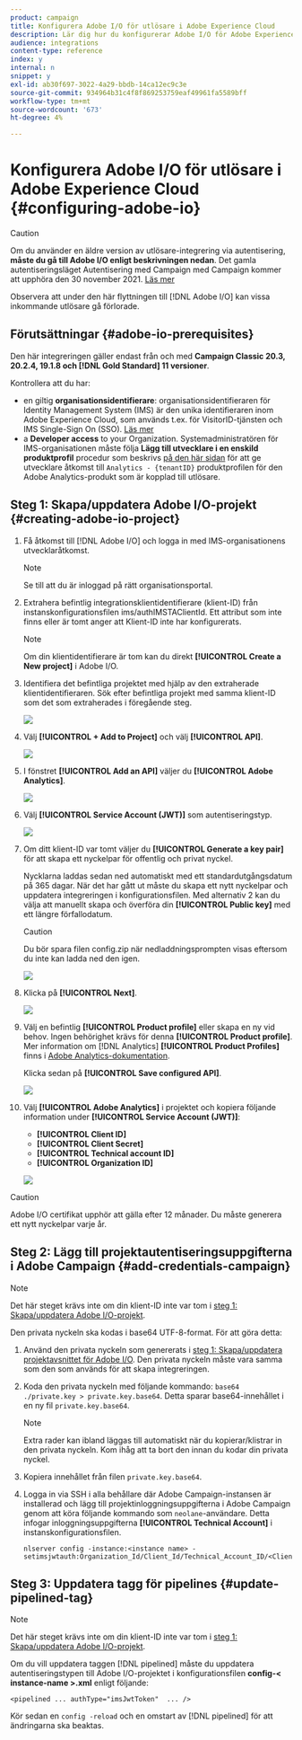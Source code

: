 ```yaml
---
product: campaign
title: Konfigurera Adobe I/O för utlösare i Adobe Experience Cloud
description: Lär dig hur du konfigurerar Adobe I/O för Adobe Experience Cloud Triggers
audience: integrations
content-type: reference
index: y
internal: n
snippet: y
exl-id: ab30f697-3022-4a29-bbdb-14ca12ec9c3e
source-git-commit: 934964b31c4f8f869253759eaf49961fa5589bff
workflow-type: tm+mt
source-wordcount: '673'
ht-degree: 4%

---
```


# Konfigurera Adobe I/O för utlösare i Adobe Experience Cloud {#configuring-adobe-io}

>[!CAUTION]
>
>Om du använder en äldre version av utlösare-integrering via autentisering, **måste du gå till Adobe I/O enligt beskrivningen nedan**. Det gamla autentiseringsläget Autentisering med Campaign med Campaign kommer att upphöra den 30 november 2021. [Läs mer](https://experienceleaguecommunities.adobe.com/t5/adobe-analytics-discussions/adobe-analytics-legacy-api-end-of-life-notice/td-p/385411)
>
>Observera att under den här flyttningen till [!DNL Adobe I/O] kan vissa inkommande utlösare gå förlorade.

## Förutsättningar {#adobe-io-prerequisites}

Den här integreringen gäller endast från och med **Campaign Classic 20.3, 20.2.4, 19.1.8 och [!DNL Gold Standard] 11 versioner**.

Kontrollera att du har:

* en giltig **organisationsidentifierare**: organisationsidentifieraren för Identity Management System (IMS) är den unika identifieraren inom Adobe Experience Cloud, som används t.ex. för VisitorID-tjänsten och IMS Single-Sign On (SSO). [Läs mer](https://experienceleague.adobe.com/docs/core-services/interface/manage-users-and-products/organizations.html)
* a **Developer access** to your Organization. Systemadministratören för IMS-organisationen måste följa **Lägg till utvecklare i en enskild produktprofil**
procedur som beskrivs [på den här sidan](https://helpx.adobe.com/enterprise/admin-guide.html/enterprise/using/manage-developers.ug.html) för att ge utvecklare åtkomst till `Analytics - {tenantID}` produktprofilen för den Adobe Analytics-produkt som är kopplad till utlösare.

## Steg 1: Skapa/uppdatera Adobe I/O-projekt {#creating-adobe-io-project}

1. Få åtkomst till [!DNL Adobe I/O] och logga in med IMS-organisationens utvecklaråtkomst.

   >[!NOTE]
   >
   > Se till att du är inloggad på rätt organisationsportal.

1. Extrahera befintlig integrationsklientidentifierare (klient-ID) från instanskonfigurationsfilen ims/authIMSTAClientId. Ett attribut som inte finns eller är tomt anger att Klient-ID inte har konfigurerats.

   >[!NOTE]
   >
   >Om din klientidentifierare är tom kan du direkt **[!UICONTROL Create a New project]** i Adobe I/O.

1. Identifiera det befintliga projektet med hjälp av den extraherade klientidentifieraren. Sök efter befintliga projekt med samma klient-ID som det som extraherades i föregående steg.

   ![](assets/do-not-localize/adobe_io_8.png)

1. Välj **[!UICONTROL + Add to Project]** och välj **[!UICONTROL API]**.

   ![](assets/do-not-localize/adobe_io_1.png)

1. I fönstret **[!UICONTROL Add an API]** väljer du **[!UICONTROL Adobe Analytics]**.

   ![](assets/do-not-localize/adobe_io_2.png)

1. Välj **[!UICONTROL Service Account (JWT)]** som autentiseringstyp.

   ![](assets/do-not-localize/adobe_io_3.png)

1. Om ditt klient-ID var tomt väljer du **[!UICONTROL Generate a key pair]** för att skapa ett nyckelpar för offentlig och privat nyckel.

   Nycklarna laddas sedan ned automatiskt med ett standardutgångsdatum på 365 dagar. När det har gått ut måste du skapa ett nytt nyckelpar och uppdatera integreringen i konfigurationsfilen. Med alternativ 2 kan du välja att manuellt skapa och överföra din **[!UICONTROL Public key]** med ett längre förfallodatum.

   >[!CAUTION]
   >
   >Du bör spara filen config.zip när nedladdningsprompten visas eftersom du inte kan ladda ned den igen.

   ![](assets/do-not-localize/adobe_io_4.png)

1. Klicka på **[!UICONTROL Next]**.

   ![](assets/do-not-localize/adobe_io_5.png)

1. Välj en befintlig **[!UICONTROL Product profile]** eller skapa en ny vid behov. Ingen behörighet krävs för denna **[!UICONTROL Product profile]**. Mer information om [!DNL Analytics] **[!UICONTROL Product Profiles]** finns i [Adobe Analytics-dokumentation](https://experienceleague.adobe.com/docs/analytics/admin/admin-console/home.html#admin-console).

   Klicka sedan på **[!UICONTROL Save configured API]**.

   ![](assets/do-not-localize/adobe_io_6.png)

1. Välj **[!UICONTROL Adobe Analytics]** i projektet och kopiera följande information under **[!UICONTROL Service Account (JWT)]**:

   * **[!UICONTROL Client ID]**
   * **[!UICONTROL Client Secret]**
   * **[!UICONTROL Technical account ID]**
   * **[!UICONTROL Organization ID]**

   ![](assets/do-not-localize/adobe_io_7.png)

>[!CAUTION]
>
>Adobe I/O certifikat upphör att gälla efter 12 månader. Du måste generera ett nytt nyckelpar varje år.

## Steg 2: Lägg till projektautentiseringsuppgifterna i Adobe Campaign {#add-credentials-campaign}

>[!NOTE]
>
>Det här steget krävs inte om din klient-ID inte var tom i [steg 1: Skapa/uppdatera Adobe I/O-projekt](#creating-adobe-io-project).

Den privata nyckeln ska kodas i base64 UTF-8-format. För att göra detta:

1. Använd den privata nyckeln som genererats i [steg 1: Skapa/uppdatera projektavsnittet för Adobe I/O](#creating-adobe-io-project). Den privata nyckeln måste vara samma som den som används för att skapa integreringen.

1. Koda den privata nyckeln med följande kommando: `base64 ./private.key > private.key.base64`. Detta sparar base64-innehållet i en ny fil `private.key.base64`.

   >[!NOTE]
   >
   >Extra rader kan ibland läggas till automatiskt när du kopierar/klistrar in den privata nyckeln. Kom ihåg att ta bort den innan du kodar din privata nyckel.

1. Kopiera innehållet från filen `private.key.base64`.

1. Logga in via SSH i alla behållare där Adobe Campaign-instansen är installerad och lägg till projektinloggningsuppgifterna i Adobe Campaign genom att köra följande kommando som `neolane`-användare. Detta infogar inloggningsuppgifterna **[!UICONTROL Technical Account]** i instanskonfigurationsfilen.

   ```
   nlserver config -instance:<instance name> -setimsjwtauth:Organization_Id/Client_Id/Technical_Account_ID/<Client_Secret>/<Base64_encoded_Private_Key>
   ```

## Steg 3: Uppdatera tagg för pipelines {#update-pipelined-tag}

>[!NOTE]
>
>Det här steget krävs inte om din klient-ID inte var tom i [steg 1: Skapa/uppdatera Adobe I/O-projekt](#creating-adobe-io-project).

Om du vill uppdatera taggen [!DNL pipelined] måste du uppdatera autentiseringstypen till Adobe I/O-projektet i konfigurationsfilen **config-&lt; instance-name >.xml** enligt följande:

```
<pipelined ... authType="imsJwtToken"  ... />
```

Kör sedan en `config -reload` och en omstart av [!DNL pipelined] för att ändringarna ska beaktas.
